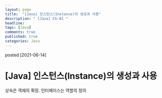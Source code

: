 ```yaml
---
layout: page
title:  "[Java] 인스턴스(Instance)의 생성과 사용"
description: " [Java] Ch-01 "
headline: 
tags: [Java]
comments: true
published: true
categories: Java
---
```

posted [2021-06-14] 

# [Java] 인스턴스(Instance)의 생성과 사용

상속은 객체의 확장. 인터페이스는 역할의 정의
